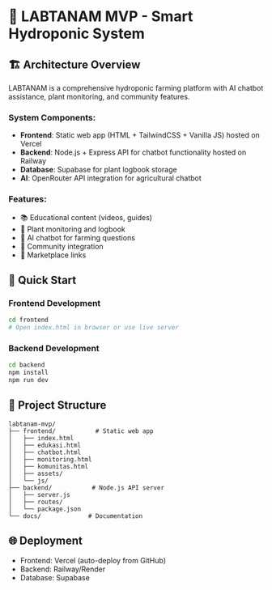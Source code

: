 # 🌱 LABTANAM MVP - Smart Hydroponic System

## 🏗️ Architecture Overview

LABTANAM is a comprehensive hydroponic farming platform with AI chatbot assistance, plant monitoring, and community features.

### System Components:
- **Frontend**: Static web app (HTML + TailwindCSS + Vanilla JS) hosted on Vercel
- **Backend**: Node.js + Express API for chatbot functionality hosted on Railway
- **Database**: Supabase for plant logbook storage
- **AI**: OpenRouter API integration for agricultural chatbot

### Features:
- 📚 Educational content (videos, guides)
- 📝 Plant monitoring and logbook
- 🤖 AI chatbot for farming questions
- 👥 Community integration
- 🛒 Marketplace links

## 🚀 Quick Start

### Frontend Development
```bash
cd frontend
# Open index.html in browser or use live server
```

### Backend Development
```bash
cd backend
npm install
npm run dev
```

## 📁 Project Structure
```
labtanam-mvp/
├── frontend/           # Static web app
│   ├── index.html
│   ├── edukasi.html
│   ├── chatbot.html
│   ├── monitoring.html
│   ├── komunitas.html
│   ├── assets/
│   └── js/
├── backend/           # Node.js API server
│   ├── server.js
│   ├── routes/
│   └── package.json
└── docs/             # Documentation
```

## 🌐 Deployment
- Frontend: Vercel (auto-deploy from GitHub)
- Backend: Railway/Render
- Database: Supabase